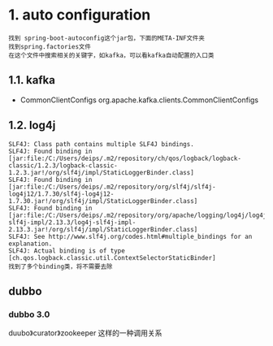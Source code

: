 # 1. auto configuration
```text
找到 spring-boot-autoconfig这个jar包，下面的META-INF文件夹
找到spring.factories文件
在这个文件中搜索相关的关键字，如kafka，可以看kafka自动配置的入口类
```

## 1.1. kafka
- CommonClientConfigs  org.apache.kafka.clients.CommonClientConfigs


## 1.2. log4j
```text
SLF4J: Class path contains multiple SLF4J bindings.
SLF4J: Found binding in [jar:file:/C:/Users/deips/.m2/repository/ch/qos/logback/logback-classic/1.2.3/logback-classic-1.2.3.jar!/org/slf4j/impl/StaticLoggerBinder.class]
SLF4J: Found binding in [jar:file:/C:/Users/deips/.m2/repository/org/slf4j/slf4j-log4j12/1.7.30/slf4j-log4j12-1.7.30.jar!/org/slf4j/impl/StaticLoggerBinder.class]
SLF4J: Found binding in [jar:file:/C:/Users/deips/.m2/repository/org/apache/logging/log4j/log4j-slf4j-impl/2.13.3/log4j-slf4j-impl-2.13.3.jar!/org/slf4j/impl/StaticLoggerBinder.class]
SLF4J: See http://www.slf4j.org/codes.html#multiple_bindings for an explanation.
SLF4J: Actual binding is of type [ch.qos.logback.classic.util.ContextSelectorStaticBinder]
找到了多个binding类，将不需要去除
```

## dubbo
### dubbo 3.0
duubo》curator》zookeeper
这样的一种调用关系